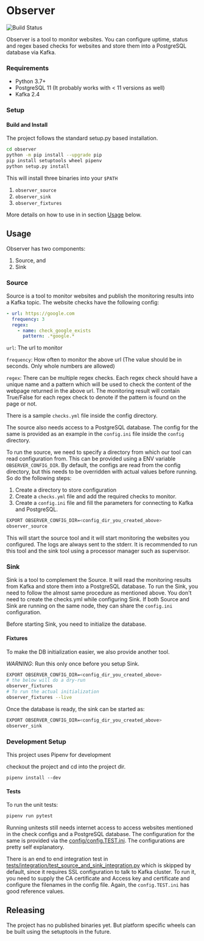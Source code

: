 # Observer

![Build Status](https://github.com/tamizhgeek/observer/workflows/Test%20and%20Build/badge.svg)

Observer is a tool to monitor websites. You can configure uptime, status and regex based checks for websites and store them into a PostgreSQL database via Kafka.

### Requirements

- Python 3.7+
- PostgreSQL 11 (It probably works with < 11 versions as well)
- Kafka 2.4

### Setup

#### Build and Install

The project follows the standard setup.py based installation.

```bash
cd observer
python -m pip install --upgrade pip
pip install setuptools wheel pipenv
python setup.py install
```

This will install three binaries into your `$PATH`

1. `observer_source`
2. `observer_sink`
3. `observer_fixtures`

More details on how to use in in section [Usage]() below.

## Usage

Observer has two components:

1. Source, and 
2. Sink


### Source

Source is a tool to monitor websites and publish the monitoring results into a Kafka topic.
The website checks have the following config:

```yaml
- url: https://google.com
  frequency: 3
  regex:
    - name: check_google_exists
      pattern: .*google.*
```

`url`: The url to monitor

`frequency`: How often to monitor the above url (The value should be in seconds. Only whole numbers are allowed)

`regex`: There can be multiple regex checks. Each regex check should have a unique name and a pattern which will be used to check
the content of the webpage returned in the above url. The monitoring result will contain True/False for each regex check
to denote if the pattern is found on the page or not.  

There is a sample `checks.yml` file inside the config directory. 

The source also needs access to a PostgreSQL database. The config for the same is provided as an example in the `config.ini` file inside the `config` directory.

To run the source, we need to specify a directory from which our tool can read configuration from. 
This can be provided using a ENV variable `OBSERVER_CONFIG_DIR`. By default, the configs are read from the config
directory, but this needs to be overridden with actual values before running. So do the following steps:

1. Create a directory to store configuration
2. Create a `checks.yml` file and add the required checks to monitor.
3. Create a `config.ini` file and fill the parameters for connecting to Kafka and PostgreSQL.

```bash
EXPORT OBSERVER_CONFIG_DIR=<config_dir_you_created_above>
observer_source
```

This will start the source tool and it will start monitoring the websites you configured. The logs are always sent to the stderr. 
It is recommended to run this tool and the sink tool using a processor manager such as supervisor.

### Sink

Sink is a tool to complement the Source. It will read the monitoring
results from Kafka and store them into a PostgreSQL database. To run the Sink, you need
to follow the almost same procedure as mentioned above. You don't need to create the checks.yml while configuring Sink.
If both Source and Sink are running on the same node, they can share the `config.ini` configuration. 

Before starting Sink, you need to initialize the database.  

#### Fixtures

To make the DB initialization easier, we also provide another tool. 

*_WARNING_*: Run this only once before you setup Sink. 

```bash
EXPORT OBSERVER_CONFIG_DIR=<config_dir_you_created_above>
# the below will do a dry-run
observer_fixtures
# To run the actual initialization
observer_fixtures --live
``` 

Once the database is ready, the sink can be started as:

```bash
EXPORT OBSERVER_CONFIG_DIR=<config_dir_you_created_above>
observer_sink
```


### Development Setup

This project uses Pipenv for development

checkout the project and cd into the project dir.
```$bash
pipenv install --dev
```

#### Tests

To run the unit tests:

```bash
pipenv run pytest
```

Running unitests still needs internet access to access websites mentioned in the check configs
and a PostgreSQL database. The configuration for the same is provided via the
[config/config.TEST.ini](). The configurations are pretty self explanatory. 

There is an end to end integration test in [tests/integration/test_source_and_sink_integration.py]() which is skipped by default,
since it requires SSL configuration to talk to Kafka cluster. To run it, you need to supply the
CA certificate and Access key and certificate and configure the filenames in the 
config file. Again, the `config.TEST.ini` has good reference values.

## Releasing

The project has no published binaries yet. But platform specific wheels can be built using the setuptools in the future.